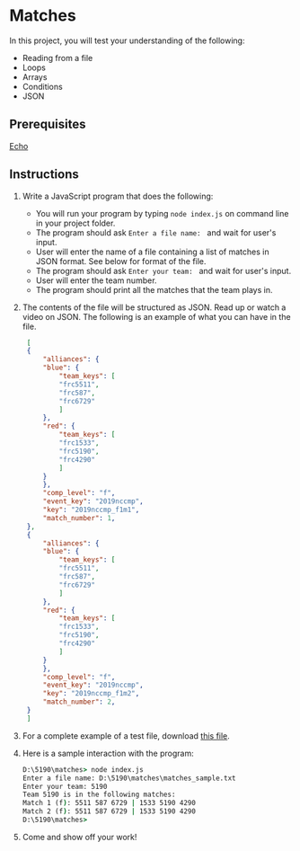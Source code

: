 # Matches

In this project, you will test your understanding of the following:
- Reading from a file
- Loops
- Arrays
- Conditions
- JSON

## Prerequisites

[Echo](echo.md)

## Instructions

1. Write a JavaScript program that does the following:

   - You will run your program by typing `node index.js` on command line in your project folder.
   - The program should ask `Enter a file name: ` and wait for user's input.
   - User will enter the name of a file containing a list of matches in JSON format. See below for format of the file.
   - The program should ask `Enter your team: ` and wait for user's input.
   - User will enter the team number.
   - The program should print all the matches that the team plays in.

1. The contents of the file will be structured as JSON. Read up or watch a video on JSON. The following is an example of what you can have in the file.

   ```json
    [
    {
        "alliances": {
        "blue": {
            "team_keys": [
            "frc5511", 
            "frc587", 
            "frc6729"
            ]
        }, 
        "red": {
            "team_keys": [
            "frc1533", 
            "frc5190", 
            "frc4290"
            ]
        }
        }, 
        "comp_level": "f", 
        "event_key": "2019nccmp", 
        "key": "2019nccmp_f1m1", 
        "match_number": 1, 
    }, 
    {
        "alliances": {
        "blue": {
            "team_keys": [
            "frc5511", 
            "frc587", 
            "frc6729"
            ]
        }, 
        "red": {
            "team_keys": [
            "frc1533", 
            "frc5190", 
            "frc4290"
            ]
        }
        }, 
        "comp_level": "f", 
        "event_key": "2019nccmp", 
        "key": "2019nccmp_f1m2", 
        "match_number": 2, 
    }
    ] 
   ```

1. For a complete example of a test file, download [this file](matches_sample.txt).

1. Here is a sample interaction with the program:

   ```cmd
   D:\5190\matches> node index.js
   Enter a file name: D:\5190\matches\matches_sample.txt
   Enter your team: 5190
   Team 5190 is in the following matches:
   Match 1 (f): 5511 587 6729 | 1533 5190 4290
   Match 2 (f): 5511 587 6729 | 1533 5190 4290
   D:\5190\matches>

   ```

1. Come and show off your work!
